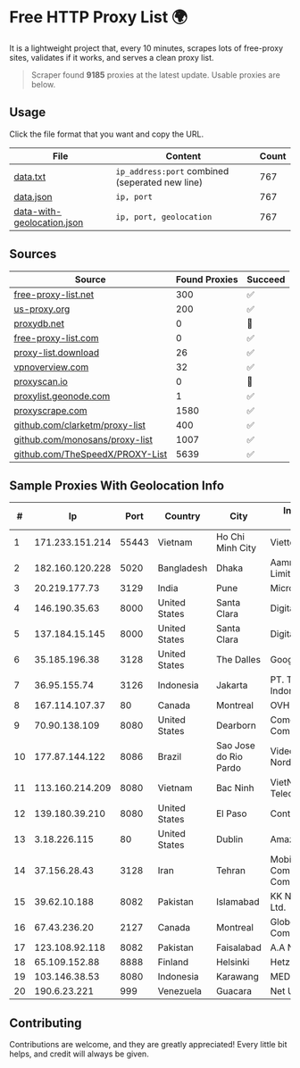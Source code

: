 
# Free HTTP Proxy List 🌍

It is a lightweight project that, every 10 minutes, scrapes lots of free-proxy sites, validates if it works, and serves a clean proxy list.


> Scraper found **9185** proxies at the latest update. Usable proxies are below.

## Usage

Click the file format that you want and copy the URL.


|File|Content|Count|
|----|-------|-----|
|[data.txt](https://raw.githubusercontent.com/themiralay/Proxy-List-World/master/data.txt)|`ip_address:port` combined (seperated new line)|767|
|[data.json](https://raw.githubusercontent.com/themiralay/Proxy-List-World/master/data.json)|`ip, port`|767|
|[data-with-geolocation.json](https://raw.githubusercontent.com/themiralay/Proxy-List-World/master/data-with-geolocation.json)|`ip, port, geolocation`|767|

## Sources

|Source|Found Proxies|Succeed|
|------|-------------|-------|
|[free-proxy-list.net](https://free-proxy-list.net)|300|✅|
|[us-proxy.org](https://www.us-proxy.org)|200|✅|
|[proxydb.net](http://proxydb.net)|0|🚫|
|[free-proxy-list.com](https://free-proxy-list.com/?page=&port=&type%5B%5D=http&type%5B%5D=https&up_time=0&search=Search)|0|✅|
|[proxy-list.download](https://www.proxy-list.download/HTTP)|26|✅|
|[vpnoverview.com](https://vpnoverview.com/privacy/anonymous-browsing/free-proxy-servers)|32|✅|
|[proxyscan.io](https://www.proxyscan.io)|0|🚫|
|[proxylist.geonode.com](https://proxylist.geonode.com/api/proxy-list?limit=300&page=1&sort_by=lastChecked&sort_type=desc&protocols=http,https)|1|✅|
|[proxyscrape.com](https://api.proxyscrape.com/v2/?request=displayproxies&protocol=http&timeout=10000&country=all&ssl=all&anonymity=all)|1580|✅|
|[github.com/clarketm/proxy-list](https://raw.githubusercontent.com/clarketm/proxy-list/master/proxy-list-raw.txt)|400|✅|
|[github.com/monosans/proxy-list](https://raw.githubusercontent.com/monosans/proxy-list/main/proxies/http.txt)|1007|✅|
|[github.com/TheSpeedX/PROXY-List](https://raw.githubusercontent.com/TheSpeedX/PROXY-List/master/http.txt)|5639|✅|


## Sample Proxies With Geolocation Info

|#|Ip|Port|Country|City|Internet Service Provider|
|-|--|----|-------|----|-------------------------|
|1|171.233.151.214|55443|Vietnam|Ho Chi Minh City|Viettel Corporation|
|2|182.160.120.228|5020|Bangladesh|Dhaka|Aamra Networks Limited|
|3|20.219.177.73|3129|India|Pune|Microsoft Corporation|
|4|146.190.35.63|8000|United States|Santa Clara|DigitalOcean, LLC|
|5|137.184.15.145|8000|United States|Santa Clara|DigitalOcean, LLC|
|6|35.185.196.38|3128|United States|The Dalles|Google LLC|
|7|36.95.155.74|3126|Indonesia|Jakarta|PT. Telekomunikasi Indonesia|
|8|167.114.107.37|80|Canada|Montreal|OVH SAS|
|9|70.90.138.109|8080|United States|Dearborn|Comcast Cable Communications, LLC|
|10|177.87.144.122|8086|Brazil|Sao Jose do Rio Pardo|Videomar Rede Nordeste S/A|
|11|113.160.214.209|8080|Vietnam|Bac Ninh|VietNam Post and Telecom Corporation|
|12|139.180.39.210|8080|United States|El Paso|Conterra|
|13|3.18.226.115|80|United States|Dublin|Amazon.com, Inc.|
|14|37.156.28.43|3128|Iran|Tehran|Mobin Net Communication Company|
|15|39.62.10.188|8082|Pakistan|Islamabad|KK Networks (Pvt) Ltd.|
|16|67.43.236.20|2127|Canada|Montreal|GloboTech Communications|
|17|123.108.92.118|8082|Pakistan|Faisalabad|A.A Networks PVT Ltd|
|18|65.109.152.88|8888|Finland|Helsinki|Hetzner Online GmbH|
|19|103.146.38.53|8080|Indonesia|Karawang|MEDIASOLUSISUKSES|
|20|190.6.23.221|999|Venezuela|Guacara|Net Uno|



## Contributing

Contributions are welcome, and they are greatly appreciated! Every
little bit helps, and credit will always be given.

